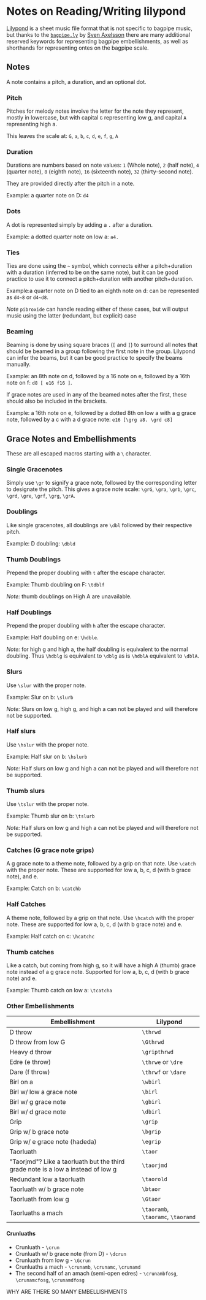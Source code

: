 # Notes on Reading/Writing lilypond

[Lilypond](https://lilypond.org/) is a sheet music file format that is not specific to bagpipe music, but thanks to the [`bagpipe.ly`](https://lilypond.org/doc/v2.25/Documentation/notation/bagpipes.html) by [Sven Axelsson](http://svenax.net/site/category/music/) there are many additional reserved keywords for representing bagpipe embellishments, as well as shorthands for representing ontes on the bagpipe scale.

## Notes

A note contains a pitch, a duration, and an optional dot.

### Pitch

Pitches for melody notes involve the letter for the note they represent, mostly in lowercase, but with capital `G` representing low g, and capital `A` representing high a. 

This leaves the scale at:
`G`, `a`, `b`, `c`, `d`, `e`, `f`, `g`, `A`

### Duration

Durations are numbers based on note values:
`1` (Whole note), `2` (half note), `4` (quarter note), `8` (eighth note), `16` (sixteenth note), `32` (thirty-second note).

They are provided directly after the pitch in a note.

Example: a quarter note on D: `d4`

### Dots

A dot is represented simply by adding a `.` after a duration.

Example: a dotted quarter note on low a: `a4.`

### Ties

Ties are done using the `~` symbol, which connects either a pitch+duration with a duration (inferred to be on the same note), but it can be good practice to use it to connect a pitch+duration with another pitch+duration.

Example:a quarter note on D tied to an eighth note on d: can be represented as `d4~8` or `d4~d8`. 

*Note* `pibroxide` can handle reading either of these cases, but will output music using the latter (redundant, but explicit) case

### Beaming

Beaming is done by using square braces (`[` and `]`) to surround all notes that should be beamed in a group following the first note in the group. Lilypond can infer the beams, but it can be good practice to specify the beams manually.

Example: an 8th note on d, followed by a 16 note on e, followed by a 16th note on f: `d8 [ e16 f16 ]`. 

If grace notes are used in any of the beamed notes after the first, these should also be included in the brackets. 

Example: a 16th note on e, followed by a dotted 8th on low a with a g grace note, followed by a c with a d grace note: `e16 [\grg a8. \grd c8]`

## Grace Notes and Embellishments

These are all escaped macros starting with a `\` character. 

### Single Gracenotes

Simply use `\gr` to signify a grace note, followed by the corresponding letter to designate the pitch. This gives a grace note scale: `\grG`, `\gra`, `\grb`, `\grc`, `\grd`, `\gre`, `\grf`, `\grg`, `\grA`.

### Doublings

Like single gracenotes, all doublings are `\dbl` followed by their respective pitch.

Example: D doubling: `\dbld`

### Thumb Doublings

Prepend the proper doubling with `t` after the escape character.

Example: Thumb doubling on F: `\tdblf`

*Note:* thumb doublings on High A are unavailable.

### Half Doublings

Prepend the proper doubling with `h` after the escape character.

Example: Half doubling on e: `\hdble`.

*Note:* for high g and high a, the half doubling is equivalent to the normal doubling. Thus `\hdblg` is equivalent to `\dblg` as is `\hdblA` equivalent to `\dblA`.

### Slurs

Use `\slur` with the proper note.

Example: Slur on b: `\slurb`

*Note:* Slurs on low g, high g, and high a can not be played and will therefore not be supported.

### Half slurs

Use `\hslur` with the proper note.

Example: Half slur on b: `\hslurb`

*Note:* Half slurs on low g and high a can not be played and will therefore not be supported.

### Thumb slurs

Use `\tslur` with the proper note.

Example: Thumb slur on b: `\tslurb`

*Note:* Half slurs on low g and high a can not be played and will therefore not be supported.

### Catches (G grace note grips)

A g grace note to a theme note, followed by a grip on that note. Use `\catch` with the proper note. These are supported for low a, b, c, d (with b grace note), and e.

Example: Catch on b: `\catchb`

### Half Catches 

A theme note, followed by a grip on that note. Use `\hcatch` with the proper note. These are supported for low a, b, c, d (with b grace note) and e.

Example: Half catch on c: `\hcatchc`

### Thumb catches

Like a catch, but coming from high g, so it will have a high A (thumb) grace note instead of a g grace note. Supported for low a, b, c, d (with b grace note) and e. 

Example: Thumb catch on low a: `\tcatcha`

### Other Embellishments

| Embellishment | Lilypond |
| ------------- | --- |
| D throw       | `\thrwd` |
| D throw from low G | `\Gthrwd` |
| Heavy d throw | `\gripthrwd` |
| Edre (e throw) | `\thrwe` or `\dre` |
| Dare (f throw) | `\thrwf` or `\dare` |
| Birl on a  | `\wbirl` |
| Birl w/ low a grace note | `\birl` |
| Birl w/ g grace note | `\gbirl` | 
| Birl w/ d grace note | `\dbirl` |
| Grip | `\grip` |
| Grip w/ b grace note | `\bgrip` |
| Grip w/ e grace note (hadeda) | `\egrip` |
| Taorluath | `\taor` |
| "Taorjmd"? Like a taorluath but the third grade note is a low a instead of low g | `\taorjmd` |
| Redundant low a taorluath | `\taorold` |
| Taorluath w/ b grace note | `\btaor` |
| Taorluath from low g | `\Gtaor` |
| Taorluaths a mach | `\taoramb`, `\taoramc`, `\taoramd` |

#### Crunluaths

- Crunluath - `\crun`
- Crunluath w/ b grace note (from D) - `\dcrun`
- Crunluath from low g - `\Gcrun`
- Crunluaths a mach - `\crunamb`, `\crunamc`, `\crunamd`
- The second half of an amach (semi-open edres) - `\crunambfosg`, `\crunamcfosg`, `\crunamdfosg`

WHY ARE THERE SO  MANY EMBELLISHMENTS